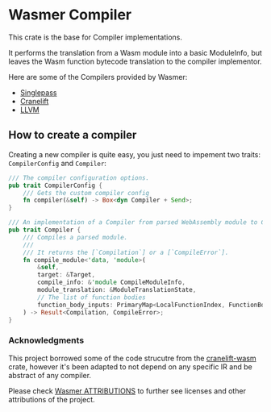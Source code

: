# Wasmer Compiler

This crate is the base for Compiler implementations.

It performs the translation from a Wasm module into a basic ModuleInfo,
but leaves the Wasm function bytecode translation to the compiler implementor.

Here are some of the Compilers provided by Wasmer:
* [Singlepass](https://github.com/wasmerio/wasmer-reborn/tree/master/lib/compiler-singlepass)
* [Cranelift](https://github.com/wasmerio/wasmer-reborn/tree/master/lib/compiler-cranelift)
* [LLVM](https://github.com/wasmerio/wasmer-reborn/tree/master/lib/compiler-llvm)

## How to create a compiler

Creating a new compiler is quite easy, you just need to impement two traits: `CompilerConfig` and `Compiler`:

```rust
/// The compiler configuration options.
pub trait CompilerConfig {
    /// Gets the custom compiler config
    fn compiler(&self) -> Box<dyn Compiler + Send>;
}

/// An implementation of a Compiler from parsed WebAssembly module to Compiled native code.
pub trait Compiler {
    /// Compiles a parsed module.
    ///
    /// It returns the [`Compilation`] or a [`CompileError`].
    fn compile_module<'data, 'module>(
        &self,
        target: &Target,
        compile_info: &'module CompileModuleInfo,
        module_translation: &ModuleTranslationState,
        // The list of function bodies
        function_body_inputs: PrimaryMap<LocalFunctionIndex, FunctionBodyData<'data>>,
    ) -> Result<Compilation, CompileError>;
}
```


### Acknowledgments

This project borrowed some of the code strucutre from the [cranelift-wasm](https://crates.io/crates/cranelift-wasm) crate, however it's been adapted to not depend on any specific IR and be abstract of any compiler.

Please check [Wasmer ATTRIBUTIONS](https://github.com/wasmerio/wasmer/blob/master/ATTRIBUTIONS.md) to further see licenses and other attributions of the project. 
